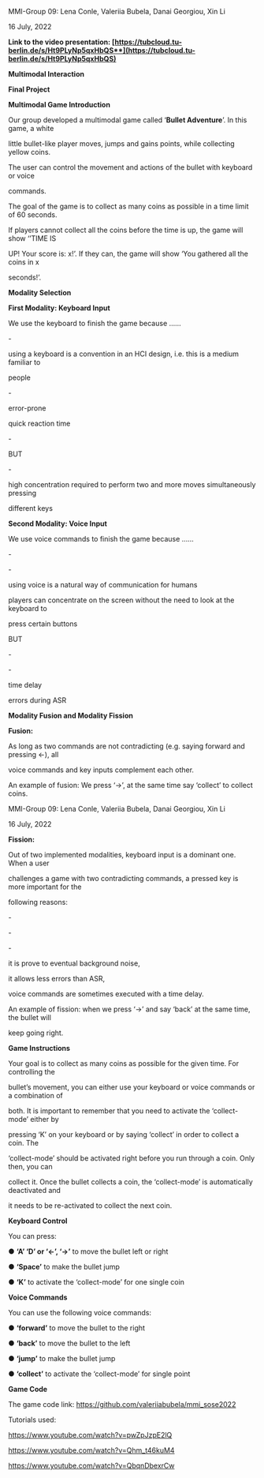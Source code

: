 <a name="br1"></a> 

MMI-Group 09: Lena Conle, Valeriia Bubela, Danai Georgiou, Xin Li

16 July, 2022

**Link to the video presentation: [https://tubcloud.tu-berlin.de/s/Ht9PLyNp5qxHbQS**](https://tubcloud.tu-berlin.de/s/Ht9PLyNp5qxHbQS)**

**Multimodal Interaction**

**Final Project**

**Multimodal Game Introduction**

Our group developed a multimodal game called ‘**Bullet Adventure**’. In this game, a white

little bullet-like player moves, jumps and gains points, while collecting yellow coins.

The user can control the movement and actions of the bullet with keyboard or voice

commands.

The goal of the game is to collect as many coins as possible in a time limit of 60 seconds.

If players cannot collect all the coins before the time is up, the game will show ‘’TIME IS

UP! Your score is: x!’. If they can, the game will show ‘You gathered all the coins in x

seconds!’.

**Modality Selection**

**First Modality: Keyboard Input**

We use the keyboard to finish the game because ……

\-

using a keyboard is a convention in an HCI design, i.e. this is a medium familiar to

people

\-

error-prone

quick reaction time

\-

BUT

\-

high concentration required to perform two and more moves simultaneously pressing

different keys

**Second Modality: Voice Input**

We use voice commands to finish the game because ……

\-

\-

using voice is a natural way of communication for humans

players can concentrate on the screen without the need to look at the keyboard to

press certain buttons

BUT

\-

\-

time delay

errors during ASR

**Modality Fusion and Modality Fission**

**Fusion:**

As long as two commands are not contradicting (e.g. saying forward and pressing ←), all

voice commands and key inputs complement each other.

An example of fusion: We press ‘→’, at the same time say ‘collect’ to collect coins.



<a name="br2"></a> 

MMI-Group 09: Lena Conle, Valeriia Bubela, Danai Georgiou, Xin Li

16 July, 2022

**Fission:**

Out of two implemented modalities, keyboard input is a dominant one. When a user

challenges a game with two contradicting commands, a pressed key is more important for the

following reasons:

\-

\-

\-

it is prove to eventual background noise,

it allows less errors than ASR,

voice commands are sometimes executed with a time delay.

An example of fission: when we press ‘→’ and say ‘back’ at the same time, the bullet will

keep going right.

**Game Instructions**

Your goal is to collect as many coins as possible for the given time. For controlling the

bullet’s movement, you can either use your keyboard or voice commands or a combination of

both. It is important to remember that you need to activate the ‘collect-mode’ either by

pressing ‘K’ on your keyboard or by saying ‘collect’ in order to collect a coin. The

‘collect-mode’ should be activated right before you run through a coin. Only then, you can

collect it. Once the bullet collects a coin, the ‘collect-mode’ is automatically deactivated and

it needs to be re-activated to collect the next coin.

**Keyboard Control**

You can press:

● **‘A’ ‘D’ or ‘←’, ‘→’** to move the bullet left or right

● **‘Space’** to make the bullet jump

● **‘K’** to activate the ‘collect-mode’ for one single coin

**Voice Commands**

You can use the following voice commands:

● **‘forward’** to move the bullet to the right

● **‘back’** to move the bullet to the left

● **‘jump’** to make the bullet jump

● **‘collect’** to activate the ‘collect-mode’ for single point

**Game Code**

The game code link: <https://github.com/valeriiabubela/mmi_sose2022>

Tutorials used:

<https://www.youtube.com/watch?v=pwZpJzpE2lQ>

<https://www.youtube.com/watch?v=Qhm_t46kuM4>

<https://www.youtube.com/watch?v=QbqnDbexrCw>
